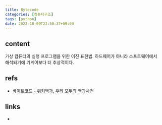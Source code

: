 ```yaml
---
title: Bytecode
categories: [컴퓨터구조]
tags: [python]
date: 2022-10-09T22:50:37+09:00
---
```


## content
가상 컴퓨터의 실행 프로그램을 위한 이진 표현법. 하드웨어가 아니라 소프트웨어에서 해석되기에 기계어보다 더 추상적이다.




## refs
- [바이트코드 - 위키백과, 우리 모두의 백과사전](https://ko.wikipedia.org/wiki/%EB%B0%94%EC%9D%B4%ED%8A%B8%EC%BD%94%EB%93%9C)


## links
- 
